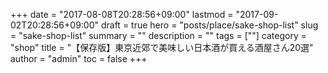 +++
date = "2017-08-08T20:28:56+09:00"
lastmod = "2017-09-02T20:28:56+09:00"
draft = true
hero = "posts/place/sake-shop-list"
slug = "sake-shop-list"
summary = ""
description = ""
tags = [""]
category = "shop"
title = "【保存版】東京近郊で美味しい日本酒が買える酒屋さん20選"
author = "admin"
toc = false
+++

